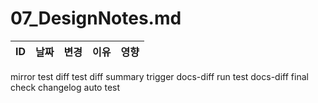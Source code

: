 # 07_DesignNotes.md

| ID | 날짜 | 변경 | 이유 | 영향 |
|----|------|------|------|------|
mirror test
diff test
diff summary trigger
docs-diff run test
docs-diff final check
changelog auto test